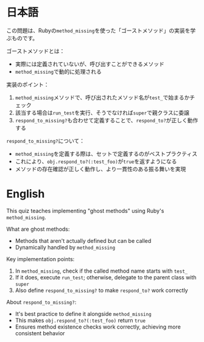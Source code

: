 # 日本語

この問題は、Rubyの`method_missing`を使った「ゴーストメソッド」の実装を学ぶものです。

ゴーストメソッドとは：
- 実際には定義されていないが、呼び出すことができるメソッド
- `method_missing`で動的に処理される

実装のポイント：
1. `method_missing`メソッドで、呼び出されたメソッド名が`test_`で始まるかチェック
2. 該当する場合は`run_test`を実行、そうでなければ`super`で親クラスに委譲
3. `respond_to_missing?`も合わせて定義することで、`respond_to?`が正しく動作する

`respond_to_missing?`について：
- `method_missing`を定義する際は、セットで定義するのがベストプラクティス
- これにより、`obj.respond_to?(:test_foo)`が`true`を返すようになる
- メソッドの存在確認が正しく動作し、より一貫性のある振る舞いを実現

# English

This quiz teaches implementing "ghost methods" using Ruby's `method_missing`.

What are ghost methods:
- Methods that aren't actually defined but can be called
- Dynamically handled by `method_missing`

Key implementation points:
1. In `method_missing`, check if the called method name starts with `test_`
2. If it does, execute `run_test`; otherwise, delegate to the parent class with `super`
3. Also define `respond_to_missing?` to make `respond_to?` work correctly

About `respond_to_missing?`:
- It's best practice to define it alongside `method_missing`
- This makes `obj.respond_to?(:test_foo)` return `true`
- Ensures method existence checks work correctly, achieving more consistent behavior